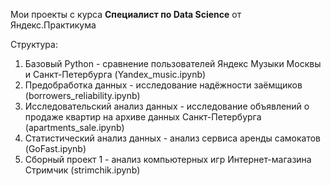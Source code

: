  Мои проекты с курса __Специалист по Data Science__ от Яндекс.Практикума
 
Структура:
1. Базовый Python - сравнение пользователей Яндекс Музыки Москвы и Санкт-Петербурга (Yandex_music.ipynb)
2. Предобработка данных - исследование надёжности заёмщиков (borrowers_reliability.ipynb)
3. Исследовательский анализ данных - исследование объявлений о продаже квартир на архиве данных Санкт-Петербурга (apartments_sale.ipynb)
4. Статистический анализ данных - анализ сервиса аренды самокатов (GoFast.ipynb)
5. Сборный проект 1 - анализ компьютерных игр Интернет-магазина Стримчик (strimchik.ipynb)
